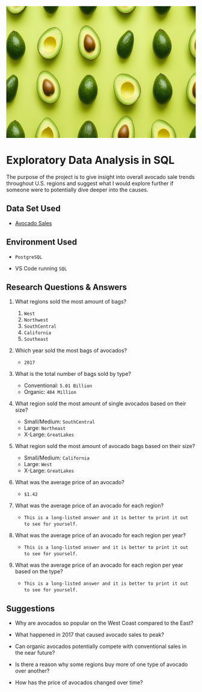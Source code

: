 <img src="Images/Banner.png" alt="https://www.vecteezy.com/free-photos/avocado-seamless" width="1000" height="350"/>

# Exploratory Data Analysis in SQL
 
The purpose of the project is to give insight into overall avocado sale trends throughout U.S. regions and suggest what I would explore further if someone were to potentially dive deeper into the causes.

## Data Set Used

 - [Avocado Sales](https://www.kaggle.com/datasets/valentinjoseph/avocado-sales-20152021-us-centric/data)

## Environment Used

- ```PostgreSQL```

- VS Code running ```SQL```

## Research Questions & Answers
 
1. What regions sold the most amount of bags?
   1. ``West``
   2. ``Northwest``
   3. ``SouthCentral`` 
   4. ``California`` 
   5. ``Southeast``

2. Which year sold the most bags of avocados?
    - ``2017``

3. What is the total number of bags sold by type?
    - Conventional: ``5.01 Billion``
    - Organic:      ``404 Million``

4. What region sold the most amount of single avocados based on their size?
    - Small/Medium: ``SouthCentral``
    - Large:        ``Northeast``
    - X-Large:      ``GreatLakes`` 

5. What region sold the most amount of avocado bags based on their size?
    - Small/Medium: ``California``
    - Large:        ``West``
    - X-Large:      ``GreatLakes`` 

6. What was the average price of an avocado?
    - ``$1.42``

7. What was the average price of an avocado for each region?
    -  ``This is a long-listed answer and it is better to print it out to see for yourself.``

8. What was the average price of an avocado for each region per year?
    -  ``This is a long-listed answer and it is better to print it out to see for yourself.``

9. What was the average price of an avocado for each region per year based on the type?
    -  ``This is a long-listed answer and it is better to print it out to see for yourself.``

## Suggestions

- Why are avocados so popular on the West Coast compared to the East?

- What happened in 2017 that caused avocado sales to peak?

- Can organic avocados potentially compete with conventional sales in the near future?

- Is there a reason why some regions buy more of one type of avocado over another? 

- How has the price of avocados changed over time? 
